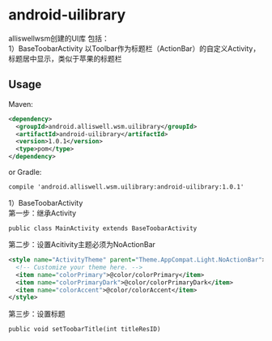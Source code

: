 # android-uilibrary

alliswellwsm创建的UI库
包括：<br/>
1）BaseToobarActivity 以Toolbar作为标题栏（ActionBar）的自定义Activity，标题居中显示，类似于苹果的标题栏


Usage
--------

Maven:
```xml
<dependency>
  <groupId>android.alliswell.wsm.uilibrary</groupId>
  <artifactId>android-uilibrary</artifactId>
  <version>1.0.1</version>
  <type>pom</type>
</dependency>
```
or Gradle:
```
compile 'android.alliswell.wsm.uilibrary:android-uilibrary:1.0.1'
```

1）BaseToobarActivity<br/>
第一步：继承Activity
```
public class MainActivity extends BaseToobarActivity
```

第二步：设置Acitivity主题必须为NoActionBar
```xml
<style name="ActivityTheme" parent="Theme.AppCompat.Light.NoActionBar">
  <!-- Customize your theme here. -->
  <item name="colorPrimary">@color/colorPrimary</item>
  <item name="colorPrimaryDark">@color/colorPrimaryDark</item>
  <item name="colorAccent">@color/colorAccent</item>
</style>
```

第三步：设置标题
```
public void setToobarTitle(int titleResID)
```
